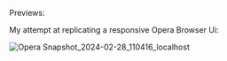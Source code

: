 Previews:

My attempt at replicating a responsive Opera Browser Ui:


![Opera Snapshot_2024-02-28_110416_localhost](https://github.com/LebohangMhlane/angular-project/assets/75252307/8d6a4b91-1459-4bcd-9144-b3916fde6b3b)
